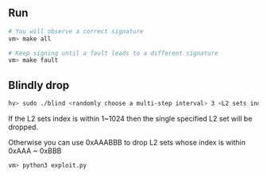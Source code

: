## Run

``` bash
# You will observe a correct signature
vm> make all 

# Keep signing until a fault leads to a different signature
vm> make fault
```

## Blindly drop  
``` bash
hv> sudo ./blind <randomly choose a multi-step interval> 3 <L2 sets index to drop> 0
```
If the L2 sets index is within 1~1024 then the single specified L2 set will be dropped.

Otherwise you can use 0xAAABBB to drop L2 sets whose index is within 0xAAA ~ 0xBBB


``` bash
vm> python3 exploit.py
```
